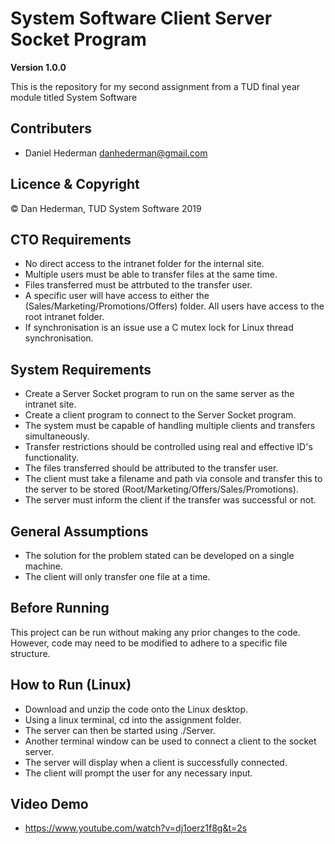 # System Software Client Server Socket Program

**Version 1.0.0**

This is the repository for my second assignment from a TUD final year module titled System Software

## Contributers 
- Daniel Hederman <danhederman@gmail.com>

## Licence & Copyright

© Dan Hederman, TUD System Software 2019

## CTO Requirements

* No direct access to the intranet folder for the internal site.
* Multiple users must be able to transfer files at the same time.
* Files transferred must be attrbuted to the transfer user.
* A specific user will have access to either the (Sales/Marketing/Promotions/Offers) folder. All users have access to the root intranet folder.
* If synchronisation is an issue use a C mutex lock for Linux thread synchronisation.

## System Requirements

* Create a Server Socket program to run on the same server as the intranet site.
* Create a client program to connect to the Server Socket program.
* The system must be capable of handling multiple clients and transfers simultaneously.
* Transfer restrictions should be controlled using real and effective ID's functionality.
* The files transferred should be attributed to the transfer user.
* The client must take a filename and path via console and transfer this to the server to be stored (Root/Marketing/Offers/Sales/Promotions).
* The server must inform the client if the transfer was successful or not.

## General Assumptions

* The solution for the problem stated can be developed on a single machine.
* The client will only transfer one file at a time.

## Before Running

This project can be run without making any prior changes to the code. However, code may need to be modified to adhere to a specific file structure.

## How to Run (Linux)

* Download and unzip the code onto the Linux desktop.
* Using a linux terminal, cd into the assignment folder.
* The server can then be started using ./Server.
* Another terminal window can be used to connect a client to the socket server.
* The server will display when a client is successfully connected.
* The client will prompt the user for any necessary input.

## Video Demo

* https://www.youtube.com/watch?v=dj1oerz1f8g&t=2s